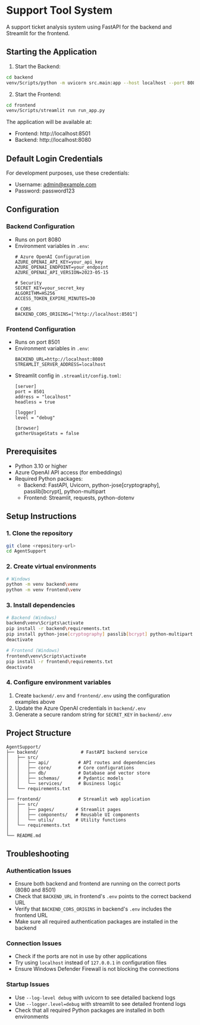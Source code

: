 # Support Tool System

A support ticket analysis system using FastAPI for the backend and Streamlit for the frontend.

## Starting the Application

1. Start the Backend:
```bash
cd backend
venv/Scripts/python -m uvicorn src.main:app --host localhost --port 8080 --log-level info
```

2. Start the Frontend:
```bash
cd frontend
venv/Scripts/streamlit run run_app.py
```

The application will be available at:
- Frontend: http://localhost:8501
- Backend: http://localhost:8080

## Default Login Credentials

For development purposes, use these credentials:
- Username: admin@example.com
- Password: password123

## Configuration

### Backend Configuration
- Runs on port 8080
- Environment variables in `.env`:
  ```
  # Azure OpenAI Configuration
  AZURE_OPENAI_API_KEY=your_api_key
  AZURE_OPENAI_ENDPOINT=your_endpoint
  AZURE_OPENAI_API_VERSION=2023-05-15

  # Security
  SECRET_KEY=your_secret_key
  ALGORITHM=HS256
  ACCESS_TOKEN_EXPIRE_MINUTES=30

  # CORS
  BACKEND_CORS_ORIGINS=["http://localhost:8501"]
  ```

### Frontend Configuration
- Runs on port 8501
- Environment variables in `.env`:
  ```
  BACKEND_URL=http://localhost:8080
  STREAMLIT_SERVER_ADDRESS=localhost
  ```
- Streamlit config in `.streamlit/config.toml`:
  ```
  [server]
  port = 8501
  address = "localhost"
  headless = true

  [logger]
  level = "debug"

  [browser]
  gatherUsageStats = false
  ```

## Prerequisites

- Python 3.10 or higher
- Azure OpenAI API access (for embeddings)
- Required Python packages:
  - Backend: FastAPI, Uvicorn, python-jose[cryptography], passlib[bcrypt], python-multipart
  - Frontend: Streamlit, requests, python-dotenv

## Setup Instructions

### 1. Clone the repository
```bash
git clone <repository-url>
cd AgentSupport
```

### 2. Create virtual environments
```bash
# Windows
python -m venv backend\venv
python -m venv frontend\venv
```

### 3. Install dependencies
```bash
# Backend (Windows)
backend\venv\Scripts\activate
pip install -r backend\requirements.txt
pip install python-jose[cryptography] passlib[bcrypt] python-multipart
deactivate

# Frontend (Windows)
frontend\venv\Scripts\activate
pip install -r frontend\requirements.txt
deactivate
```

### 4. Configure environment variables
1. Create `backend/.env` and `frontend/.env` using the configuration examples above
2. Update the Azure OpenAI credentials in `backend/.env`
3. Generate a secure random string for `SECRET_KEY` in `backend/.env`

## Project Structure

```
AgentSupport/
├── backend/                # FastAPI backend service
│   ├── src/
│   │   ├── api/           # API routes and dependencies
│   │   ├── core/          # Core configurations
│   │   ├── db/            # Database and vector store
│   │   ├── schemas/       # Pydantic models
│   │   └── services/      # Business logic
│   └── requirements.txt
│
├── frontend/              # Streamlit web application
│   ├── src/
│   │   ├── pages/        # Streamlit pages
│   │   ├── components/   # Reusable UI components
│   │   └── utils/        # Utility functions
│   └── requirements.txt
│
└── README.md
```

## Troubleshooting

### Authentication Issues
- Ensure both backend and frontend are running on the correct ports (8080 and 8501)
- Check that `BACKEND_URL` in frontend's `.env` points to the correct backend URL
- Verify that `BACKEND_CORS_ORIGINS` in backend's `.env` includes the frontend URL
- Make sure all required authentication packages are installed in the backend

### Connection Issues
- Check if the ports are not in use by other applications
- Try using `localhost` instead of `127.0.0.1` in configuration files
- Ensure Windows Defender Firewall is not blocking the connections

### Startup Issues
- Use `--log-level debug` with uvicorn to see detailed backend logs
- Use `--logger.level=debug` with streamlit to see detailed frontend logs
- Check that all required Python packages are installed in both environments
